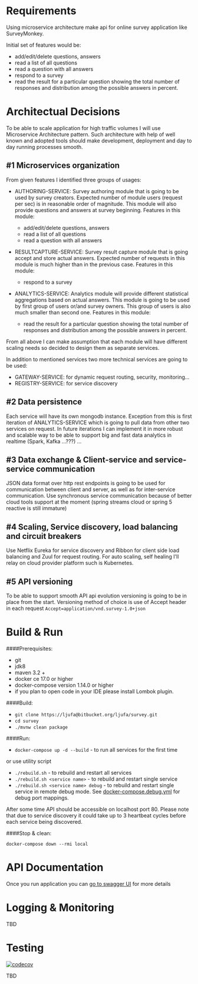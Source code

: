 # Requirements #
Using microservice architecture make api for online survey application like SurveyMonkey.

Initial set of features would be: 

 - add/edit/delete questions, answers
 - read a list of all questions
 - read a question with all answers
 - respond to a survey
 - read the result for a particular question showing the total number of responses and distribution among the 
   possible answers in percent.
 
# Architectual Decisions #
To be able to scale application for high traffic volumes I will use Microservice Architecture pattern.
Such architecture with help of well known and adopted tools should make development, 
deployment and day to day running processes smooth.
  
## #1 Microservices organization ##
From given features I identified three groups of usages:

- AUTHORING-SERVICE: Survey authoring module that is going to be used by survey creators. 
Expected number of module users (request per sec) is in reasonable order of magnitude.
This module will also provide questions and answers at survey beginning.
Features in this module:
    - add/edit/delete questions, answers
    - read a list of all questions
    - read a question with all answers
 
- RESULTCAPTURE-SERVICE: Survey result capture module that is going accept and store actual answers. 
Expected number of requests in this module is much higher than in the previous case.
Features in this module:
    - respond to a survey

- ANALYTICS-SERVICE: Analytics module will provide different statistical aggregations based on actual answers. 
This module is going to be used by first group of users or/and survey owners. 
This group of users is also much smaller than second one.
Features in this module:
    - read the result for a particular question showing the total number of responses and distribution among the 
        possible answers in percent.

From all above I can make assumption that each module will have different scaling needs 
so decided to design them as separate services.
 
In addition to mentioned services two more technical services are going to be used:

- GATEWAY-SERVICE: for dynamic request routing, security, monitoring...
- REGISTRY-SERVICE: for service discovery 
 

## #2 Data persistence ##
Each service will have its own mongodb instance.
Exception from this is first iteration of ANALYTICS-SERVICE which is going to pull data from other two services on request.
In future iterations I can implement it in more robust and scalable way to be able to support big and fast data analytics 
in realtime (Spark, Kafka ...???) ... 

## #3 Data exchange & Client-service and service-service communication ##
JSON data format over http rest endpoints is going to be used for communication between client and server,
 as well as for inter-service communication.
Use synchronous service communication because of better cloud tools support at the moment
(spring streams cloud or spring 5 reactive is still immature)

## #4 Scaling, Service discovery, load balancing and circuit breakers ##
Use Netflix Eureka for service discovery and Ribbon for client side load balancing and Zuul for request routing.
For auto scaling, self healing I'll relay on cloud provider platform such is Kubernetes.

## #5 API versioning ##
To be able to support smooth API api evolution versioning is going to be in place from the start.
Versioning method of choice is use of Accept header in each request `Accept=application/vnd.survey-1.0+json`

# Build & Run #
####Prerequisites: 
- git
- jdk8
- maven 3.2 +
- docker ce 17.0 or higher
- docker-compose version 1.14.0 or higher
- if you plan to open code in your IDE please install Lombok plugin.

####Build:

- `git clone https://ljufa@bitbucket.org/ljufa/survey.git`
- `cd survey`
- `./mvnw clean package`
 
####Run: 
 
 - `docker-compose up -d --build` - to run all services for the first time
 
 or use utility script
 
 - `./rebuild.sh` - to rebuild and restart all services 
 - `./rebuild.sh <service name>` - to rebuild and restart single service
 - `./rebuild.sh <service name> debug` - to rebuild and restart single service in remote debug mode. 
    See [docker-compose.debug.yml](docker-compose.debug.yml) for debug port mappings. 

After some time API should be accessible on localhost port 80.
Please note that due to service discovery it could take up to 3 heartbeat cycles before each service being discovered.
 
####Stop & clean:

`docker-compose down --rmi local`

# API Documentation #
Once you run application you can [go to swagger UI](http://localhost/swagger-ui.html)
for more details

# Logging & Monitoring #
TBD

# Testing #
[![codecov](https://codecov.io/gh/ljufa/survey-api/branch/master/graph/badge.svg)](https://codecov.io/gh/ljufa/survey-api)

TBD